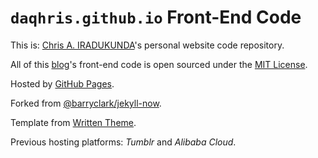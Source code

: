 # `daqhris.github.io` Front-End Code

This is: [Chris A. IRADUKUNDA](https://github.com/daqhris/daqhris.github.io)'s personal website code repository.

All of this [blog](https://daqhris.github.com)'s front-end code is open sourced under the [MIT License](https://github.com/daqhris/daqhris.github.io/blob/master/LICENSE.md).

Hosted by [GitHub Pages](https://pages.github.com/).

Forked from [@barryclark/jekyll-now](https://github.com/barryclark/jekyll-now).

Template from [Written Theme](https://www.tumblr.com/theme/38737).

Previous hosting platforms: *Tumblr* and *Alibaba Cloud*.


